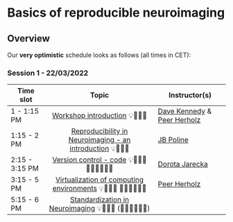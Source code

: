 # Basics of reproducible neuroimaging


## Overview

Our **very optimistic** schedule looks as follows (all times in CET): 

### Session 1 - 22/03/2022 

| Time slot         | Topic | Instructor(s) |
|--------------|:-----:| ---- |
| 1 - 1:15 PM |  [Workshop introduction]() 💡👩🏽‍🏫  | [Dave Kennedy]() & [Peer Herholz]() |
| 1:15 - 2 PM |  [Reproducibility in Neuroimaging - an introduction]() 💡👩🏽‍🏫  | [JB Poline]() |
| 2:15 - 3:15 PM |  [Version control - code]() 💡👩🏽‍🏫 👨🏻‍💻🧑🏾‍💻 | [Dorota Jarecka]()  |
| 3:15 - 5 PM |  [Virtualization of computing environments]() 💡👩🏽‍🏫 👨🏻‍💻🧑🏾‍💻 | [Peer Herholz]() |
| 5:15 - 6 PM |  [Standardization in Neuroimaging]() 💡👩🏽‍🏫 (👨🏻‍💻🧑🏾‍💻) | []() |
